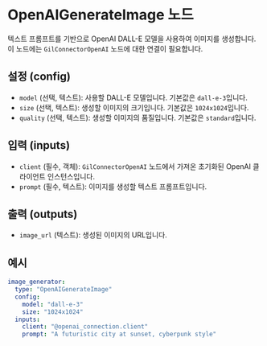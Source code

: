 # OpenAIGenerateImage 노드

텍스트 프롬프트를 기반으로 OpenAI DALL-E 모델을 사용하여 이미지를 생성합니다. 이 노드에는 `GilConnectorOpenAI` 노드에 대한 연결이 필요합니다.

## 설정 (config)

*   `model` (선택, 텍스트): 사용할 DALL-E 모델입니다. 기본값은 `dall-e-3`입니다.
*   `size` (선택, 텍스트): 생성할 이미지의 크기입니다. 기본값은 `1024x1024`입니다.
*   `quality` (선택, 텍스트): 생성할 이미지의 품질입니다. 기본값은 `standard`입니다.

## 입력 (inputs)

*   `client` (필수, 객체): `GilConnectorOpenAI` 노드에서 가져온 초기화된 OpenAI 클라이언트 인스턴스입니다.
*   `prompt` (필수, 텍스트): 이미지를 생성할 텍스트 프롬프트입니다.

## 출력 (outputs)

*   `image_url` (텍스트): 생성된 이미지의 URL입니다.

## 예시

```yaml
image_generator:
  type: "OpenAIGenerateImage"
  config:
    model: "dall-e-3"
    size: "1024x1024"
  inputs:
    client: "@openai_connection.client"
    prompt: "A futuristic city at sunset, cyberpunk style"
```